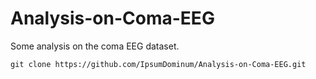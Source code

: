 # Analysis-on-Coma-EEG
Some analysis on the coma EEG dataset. 
``` 
git clone https://github.com/IpsumDominum/Analysis-on-Coma-EEG.git
```

